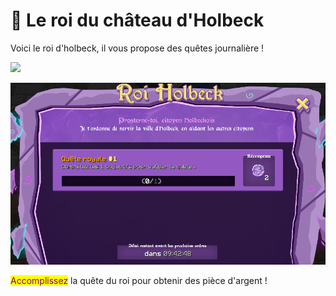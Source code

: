 # 🤴 Le roi du château d'Holbeck

Voici le roi d'holbeck, il vous propose des quêtes journalière !

![](../../.gitbook/assets/2022-05-12\_18.44.30.png)

![](<../../.gitbook/assets/image (15) (1).png>)

<mark style="color:purple;">Accomplissez</mark> la quête du roi pour obtenir des pièce d'argent !
